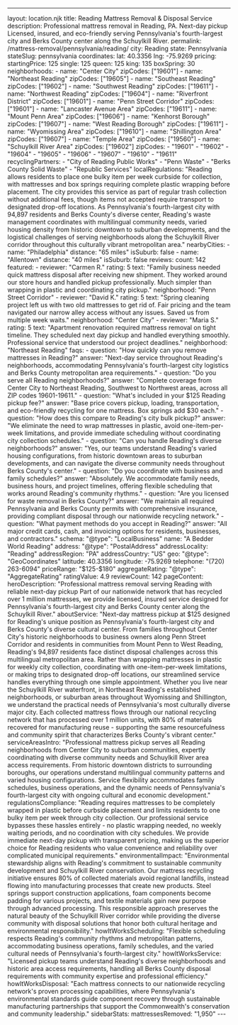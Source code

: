 ---
layout: location.njk
title: Reading Mattress Removal & Disposal Service
description: Professional mattress removal in Reading, PA. Next-day pickup Licensed, insured, and eco-friendly serving Pennsylvania's fourth-largest city and Berks County center along the Schuylkill River.
permalink: /mattress-removal/pennsylvania/reading/
city: Reading state: Pennsylvania stateSlug: pennsylvania coordinates: lat: 40.3356 lng: -75.9269 pricing: startingPrice: 125 single: 125 queen: 125 king: 135 boxSpring: 30 neighborhoods: - name: "Center City" zipCodes: ["19601"] - name: "Northeast Reading" zipCodes: ["19605"] - name: "Southeast Reading" zipCodes: ["19602"] - name: "Southwest Reading" zipCodes: ["19611"] - name: "Northwest Reading" zipCodes: ["19604"] - name: "Riverfront District" zipCodes: ["19601"] - name: "Penn Street Corridor" zipCodes: ["19601"] - name: "Lancaster Avenue Area" zipCodes: ["19611"] - name: "Mount Penn Area" zipCodes: ["19606"] - name: "Kenhorst Borough" zipCodes: ["19607"] - name: "West Reading Borough" zipCodes: ["19611"] - name: "Wyomissing Area" zipCodes: ["19610"] - name: "Shillington Area" zipCodes: ["19607"] - name: "Temple Area" zipCodes: ["19560"] - name: "Schuylkill River Area" zipCodes: ["19602"] zipCodes: - "19601" - "19602" - "19604" - "19605" - "19606" - "19607" - "19610" - "19611" recyclingPartners: - "City of Reading Public Works" - "Penn Waste" - "Berks County Solid Waste" - "Republic Services" localRegulations: "Reading allows residents to place one bulky item per week curbside for collection, with mattresses and box springs requiring complete plastic wrapping before placement. The city provides this service as part of regular trash collection without additional fees, though items not accepted require transport to designated drop-off locations. As Pennsylvania's fourth-largest city with 94,897 residents and Berks County's diverse center, Reading's waste management coordinates with multilingual community needs, varied housing density from historic downtown to suburban developments, and the logistical challenges of serving neighborhoods along the Schuylkill River corridor throughout this culturally vibrant metropolitan area." nearbyCities: - name: "Philadelphia" distance: "65 miles" isSuburb: false - name: "Allentown" distance: "40 miles" isSuburb: false reviews: count: 142 featured: - reviewer: "Carmen R." rating: 5 text: "Family business needed quick mattress disposal after receiving new shipment. They worked around our store hours and handled pickup professionally. Much simpler than wrapping in plastic and coordinating city pickup." neighborhood: "Penn Street Corridor" - reviewer: "David K." rating: 5 text: "Spring cleaning project left us with two old mattresses to get rid of. Fair pricing and the team navigated our narrow alley access without any issues. Saved us from multiple week waits." neighborhood: "Center City" - reviewer: "Maria S." rating: 5 text: "Apartment renovation required mattress removal on tight timeline. They scheduled next day pickup and handled everything smoothly. Professional service that understood our project deadlines." neighborhood: "Northeast Reading" faqs: - question: "How quickly can you remove mattresses in Reading?" answer: "Next-day service throughout Reading's neighborhoods, accommodating Pennsylvania's fourth-largest city logistics and Berks County metropolitan area requirements." - question: "Do you serve all Reading neighborhoods?" answer: "Complete coverage from Center City to Northeast Reading, Southwest to Northwest areas, across all ZIP codes 19601-19611." - question: "What's included in your $125 Reading pickup fee?" answer: "Base price covers pickup, loading, transportation, and eco-friendly recycling for one mattress. Box springs add $30 each." - question: "How does this compare to Reading's city bulk pickup?" answer: "We eliminate the need to wrap mattresses in plastic, avoid one-item-per-week limitations, and provide immediate scheduling without coordinating city collection schedules." - question: "Can you handle Reading's diverse neighborhoods?" answer: "Yes, our teams understand Reading's varied housing configurations, from historic downtown areas to suburban developments, and can navigate the diverse community needs throughout Berks County's center." - question: "Do you coordinate with business and family schedules?" answer: "Absolutely. We accommodate family needs, business hours, and project timelines, offering flexible scheduling that works around Reading's community rhythms." - question: "Are you licensed for waste removal in Berks County?" answer: "We maintain all required Pennsylvania and Berks County permits with comprehensive insurance, providing compliant disposal through our nationwide recycling network." - question: "What payment methods do you accept in Reading?" answer: "All major credit cards, cash, and invoicing options for residents, businesses, and contractors." schema: "@type": "LocalBusiness" name: "A Bedder World Reading" address: "@type": "PostalAddress" addressLocality: "Reading" addressRegion: "PA" addressCountry: "US" geo: "@type": "GeoCoordinates" latitude: 40.3356 longitude: -75.9269 telephone: "(720) 263-6094" priceRange: "$125-$180" aggregateRating: "@type": "AggregateRating" ratingValue: 4.9 reviewCount: 142 pageContent: heroDescription: "Professional mattress removal serving Reading with reliable next-day pickup Part of our nationwide network that has recycled over 1 million mattresses, we provide licensed, insured service designed for Pennsylvania's fourth-largest city and Berks County center along the Schuylkill River." aboutService: "Next-day mattress pickup at $125 designed for Reading's unique position as Pennsylvania's fourth-largest city and Berks County's diverse cultural center. From families throughout Center City's historic neighborhoods to business owners along Penn Street Corridor and residents in communities from Mount Penn to West Reading, Reading's 94,897 residents face distinct disposal challenges across this multilingual metropolitan area. Rather than wrapping mattresses in plastic for weekly city collection, coordinating with one-item-per-week limitations, or making trips to designated drop-off locations, our streamlined service handles everything through one simple appointment. Whether you live near the Schuylkill River waterfront, in Northeast Reading's established neighborhoods, or suburban areas throughout Wyomissing and Shillington, we understand the practical needs of Pennsylvania's most culturally diverse major city. Each collected mattress flows through our national recycling network that has processed over 1 million units, with 80% of materials recovered for manufacturing reuse - supporting the same resourcefulness and community spirit that characterizes Berks County's vibrant center." serviceAreasIntro: "Professional mattress pickup serves all Reading neighborhoods from Center City to suburban communities, expertly coordinating with diverse community needs and Schuylkill River area access requirements. From historic downtown districts to surrounding boroughs, our operations understand multilingual community patterns and varied housing configurations. Service flexibility accommodates family schedules, business operations, and the dynamic needs of Pennsylvania's fourth-largest city with ongoing cultural and economic development." regulationsCompliance: "Reading requires mattresses to be completely wrapped in plastic before curbside placement and limits residents to one bulky item per week through city collection. Our professional service bypasses these hassles entirely - no plastic wrapping needed, no weekly waiting periods, and no coordination with city schedules. We provide immediate next-day pickup with transparent pricing, making us the superior choice for Reading residents who value convenience and reliability over complicated municipal requirements." environmentalImpact: "Environmental stewardship aligns with Reading's commitment to sustainable community development and Schuylkill River conservation. Our mattress recycling initiative ensures 80% of collected materials avoid regional landfills, instead flowing into manufacturing processes that create new products. Steel springs support construction applications, foam components become padding for various projects, and textile materials gain new purpose through advanced processing. This responsible approach preserves the natural beauty of the Schuylkill River corridor while providing the diverse community with disposal solutions that honor both cultural heritage and environmental responsibility." howItWorksScheduling: "Flexible scheduling respects Reading's community rhythms and metropolitan patterns, accommodating business operations, family schedules, and the varied cultural needs of Pennsylvania's fourth-largest city." howItWorksService: "Licensed pickup teams understand Reading's diverse neighborhoods and historic area access requirements, handling all Berks County disposal requirements with community expertise and professional efficiency." howItWorksDisposal: "Each mattress connects to our nationwide recycling network's proven processing capabilities, where Pennsylvania's environmental standards guide component recovery through sustainable manufacturing partnerships that support the Commonwealth's conservation and community leadership." sidebarStats: mattressesRemoved: "1,950" ---